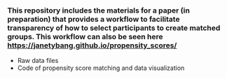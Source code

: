 ### This repository includes the materials for a paper (in preparation) that provides a workflow to facilitate transparency of how to select participants to create matched groups. This workflow can also be seen here https://janetybang.github.io/propensity_scores/
* Raw data files
* Code of propensity score matching and data visualization
